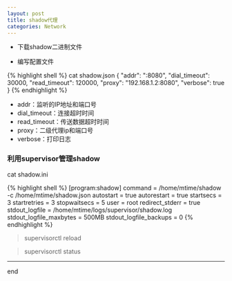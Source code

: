 ```yaml
---
layout: post
title: shadow代理
categories: Network
---
```


* 下载shadow二进制文件

* 编写配置文件

{% highlight shell %}
cat shadow.json 
{
  "addr": ":8080",
  "dial_timeout": 30000,
  "read_timeout": 120000,
  "proxy": "192.168.1.2:8080",
  "verbose": true
}
{% endhighlight %}


* addr：监听的IP地址和端口号
* dial_timeout：连接超时时间
* read_timeout：传送数据超时时间
* proxy：二级代理ip和端口号
* verbose：打印日志

### 利用supervisor管理shadow

cat shadow.ini 

{% highlight shell %}
[program:shadow]
command = /home/mtime/shadow -c /home/mtime/shadow.json
autostart = true
autorestart = true
startsecs = 3
startretries = 3
stopwaitsecs = 5
user = root
redirect_stderr = true
stdout_logfile = /home/mtime/logs/supervisor/shadow.log
stdout_logfile_maxbytes = 500MB
stdout_logfile_backups = 0
{% endhighlight %}

> supervisorctl reload

> supervisorctl status

---------------------

end

